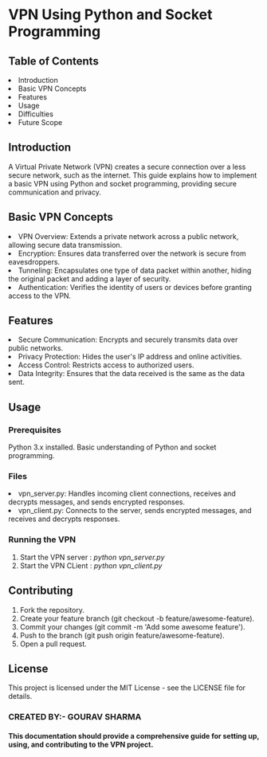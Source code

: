 <h1>VPN Using Python and Socket Programming</h1>

<h2>Table of Contents</h2>
<li>Introduction</li>
<li>Basic VPN Concepts</li>
<li>Features</li>
<li>Usage</li>
<li>Difficulties</li>
<li>Future Scope</li>

<h2>Introduction</h2>
A Virtual Private Network (VPN) creates a secure connection over a less secure network, such as the internet. This guide explains how to implement a basic VPN using Python and socket programming, providing secure communication and privacy.

<h2>Basic VPN Concepts</h2>
<li>VPN Overview: Extends a private network across a public network, allowing secure data transmission.</li>
<li>Encryption: Ensures data transferred over the network is secure from eavesdroppers.</li>
<li>Tunneling: Encapsulates one type of data packet within another, hiding the original packet and adding a layer of security.</li>
<li>Authentication: Verifies the identity of users or devices before granting access to the VPN.</li>

<h2>Features</h2>
<li>Secure Communication: Encrypts and securely transmits data over public networks.</li>
<li>Privacy Protection: Hides the user's IP address and online activities.</li>
<li>Access Control: Restricts access to authorized users.</li>
<li>Data Integrity: Ensures that the data received is the same as the data sent.</li>

<h2>Usage</h2>
<h3>Prerequisites</h3>
Python 3.x installed.
Basic understanding of Python and socket programming.
<h3>Files</h3>
<li>vpn_server.py: Handles incoming client connections, receives and decrypts messages, and sends encrypted responses.</li>
<li>vpn_client.py: Connects to the server, sends encrypted messages, and receives and decrypts responses.</li>

<h3>Running the VPN</h3>
<ol>
  <li>
    Start the VPN server :
    <i>python vpn_server.py</i>
  </li>
  <li>
    Start the VPN CLient :
    <i>python vpn_client.py</i>
  </li>
</ol>

<h2>Contributing</h2>
<ol>
<li>Fork the repository.</li>
<li>Create your feature branch (git checkout -b feature/awesome-feature).</li>
<li>Commit your changes (git commit -m 'Add some awesome feature').</li>
<li>Push to the branch (git push origin feature/awesome-feature).</li>
<li>Open a pull request.</li>
</ol>

<h2>License</h2>
This project is licensed under the MIT License - see the LICENSE file for details.
<h3>CREATED BY:- GOURAV SHARMA</h3>
<h4>This documentation should provide a comprehensive guide for setting up, using, and contributing to the VPN project.</h4>
